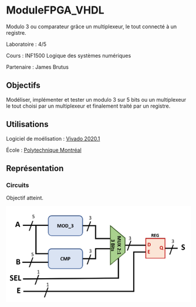 # ModuleFPGA_VHDL

Modulo 3 ou comparateur grâce un multiplexeur, le tout connecté à un registre.

Laboratoire : 4/5

Cours : INF1500 Logique des systèmes numériques

Partenaire : James Brutus


## Objectifs

Modéliser, implémenter et tester un modulo 3 sur 5 bits ou un multiplexeur le tout choisi par un multiplexeur et finalement traité par un registre.

## Utilisations
Logiciel de moélisation : [Vivado 2020.1](https://www.xilinx.com/support/download.html)

École : [Polytechnique Montréal](https://www.polymtl.ca)


## Représentation

### Circuits

Objectif atteint.

![alt text](https://github.com/TritzA/ModuleFPGA_VHDL/blob/main/image/objectif.PNG)


